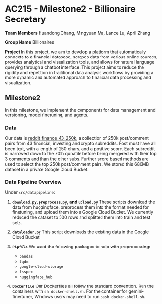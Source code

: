 # AC215 - Milestone2 - Billionaire Secretary

**Team Members**
Huandong Chang, Mingyuan Ma, Lance Lu, April Zhang

**Group Name**
Billionaires

**Project**
In this project, we aim to develop a platform that automatically connects to a financial database, scrapes data from various online sources, provides analytical and visualization tools, and allows for natural language querying through a chatbot interface. This project aims to reduce the rigidity and repetition in traditional data analysis workflows by providing a more dynamic and automated approach to financial data processing and visualization.

## Milestone2
In this milestone, we implement the components for data management and versioning, model finetuning, and agents.

### Data
Our data is [reddit_finance_43_250k](https://huggingface.co/datasets/winddude/reddit_finance_43_250k), a collection of 250k post/comment pairs from 43 financial, investing and crypto subreddits. Post must have all been text, with a length of 250 chars, and a positive score. Each subreddit is narrowed down to the 70th qunatile before being mergered with their top 3 comments and than the other subs. Further score based methods are used to select the top 250k post/comment pairs. We stored this 680MB dataset in a private Google Cloud Bucket.

### Data Pipeline Overview
Under `src/datapipeline`:
1. **`download.py`, `preprocess.py`, and `upload.py`**
   These scripts download the data from huggingface, preprocess them into the format needed for finetuning, and upload them into a  Google Cloud Bucket. We currently reduced the dataset to 500 rows and splitted them into train and test sets.

2. **`dataloader.py`**
   This script downloads the existing data in the Google Cloud Bucket.

3. **`Pipfile`**
   We used the following packages to help with preprocessing:
   - `pandas`
   - `tqdm`
   - `google-cloud-storage`
   - `fsspec`
   - `huggingface_hub`

4. **`Dockerfile`**
   Our Dockerfiles all follow the standard convention. Run the containers with `sh docker-shell.sh`. For the container for gemini-finertuner, Windows users may need to run `bash docker-shell.sh`.

